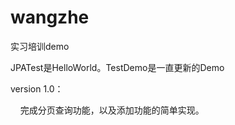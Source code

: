 # wangzhe
实习培训demo
<p>JPATest是HelloWorld。TestDemo是一直更新的Demo</p>
<p>version 1.0：</p>
<p>&nbsp;&nbsp;&nbsp;&nbsp;完成分页查询功能，以及添加功能的简单实现。</p>
